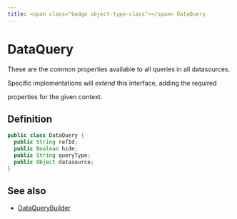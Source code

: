```yaml
---
title: <span class="badge object-type-class"></span> DataQuery
---
```

# <span class="badge object-type-class"></span> DataQuery

These are the common properties available to all queries in all datasources.

Specific implementations will *extend* this interface, adding the required

properties for the given context.

## Definition

```java
public class DataQuery {
  public String refId;
  public Boolean hide;
  public String queryType;
  public Object datasource;
}
```
## See also

 * <span class="badge builder"></span> [DataQueryBuilder](./builder-DataQueryBuilder.md)
